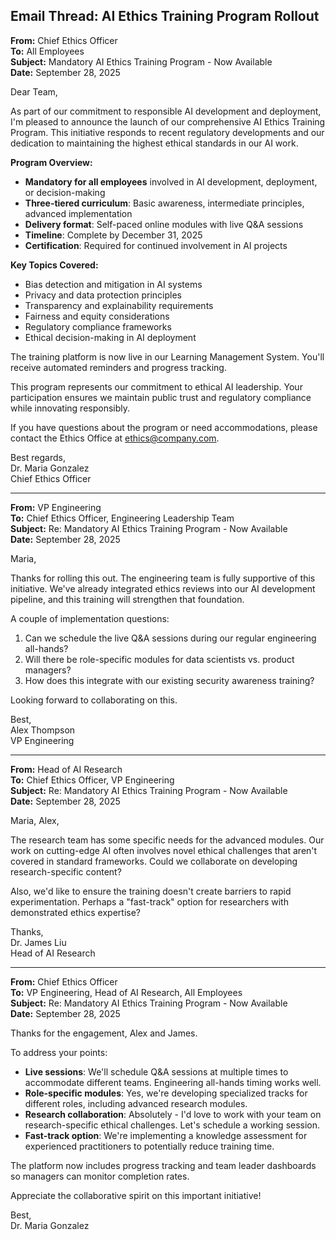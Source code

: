 ## Email Thread: AI Ethics Training Program Rollout

**From:** Chief Ethics Officer  
**To:** All Employees  
**Subject:** Mandatory AI Ethics Training Program - Now Available  
**Date:** September 28, 2025  

Dear Team,

As part of our commitment to responsible AI development and deployment, I'm pleased to announce the launch of our comprehensive AI Ethics Training Program. This initiative responds to recent regulatory developments and our dedication to maintaining the highest ethical standards in our AI work.

**Program Overview:**
- **Mandatory for all employees** involved in AI development, deployment, or decision-making
- **Three-tiered curriculum**: Basic awareness, intermediate principles, advanced implementation
- **Delivery format**: Self-paced online modules with live Q&A sessions
- **Timeline**: Complete by December 31, 2025
- **Certification**: Required for continued involvement in AI projects

**Key Topics Covered:**
- Bias detection and mitigation in AI systems
- Privacy and data protection principles
- Transparency and explainability requirements
- Fairness and equity considerations
- Regulatory compliance frameworks
- Ethical decision-making in AI deployment

The training platform is now live in our Learning Management System. You'll receive automated reminders and progress tracking.

This program represents our commitment to ethical AI leadership. Your participation ensures we maintain public trust and regulatory compliance while innovating responsibly.

If you have questions about the program or need accommodations, please contact the Ethics Office at ethics@company.com.

Best regards,  
Dr. Maria Gonzalez  
Chief Ethics Officer  

---

**From:** VP Engineering  
**To:** Chief Ethics Officer, Engineering Leadership Team  
**Subject:** Re: Mandatory AI Ethics Training Program - Now Available  
**Date:** September 28, 2025  

Maria,

Thanks for rolling this out. The engineering team is fully supportive of this initiative. We've already integrated ethics reviews into our AI development pipeline, and this training will strengthen that foundation.

A couple of implementation questions:
1. Can we schedule the live Q&A sessions during our regular engineering all-hands?
2. Will there be role-specific modules for data scientists vs. product managers?
3. How does this integrate with our existing security awareness training?

Looking forward to collaborating on this.

Best,  
Alex Thompson  
VP Engineering  

---

**From:** Head of AI Research  
**To:** Chief Ethics Officer, VP Engineering  
**Subject:** Re: Mandatory AI Ethics Training Program - Now Available  
**Date:** September 28, 2025  

Maria, Alex,

The research team has some specific needs for the advanced modules. Our work on cutting-edge AI often involves novel ethical challenges that aren't covered in standard frameworks. Could we collaborate on developing research-specific content?

Also, we'd like to ensure the training doesn't create barriers to rapid experimentation. Perhaps a "fast-track" option for researchers with demonstrated ethics expertise?

Thanks,  
Dr. James Liu  
Head of AI Research  

---

**From:** Chief Ethics Officer  
**To:** VP Engineering, Head of AI Research, All Employees  
**Subject:** Re: Mandatory AI Ethics Training Program - Now Available  
**Date:** September 28, 2025  

Thanks for the engagement, Alex and James.

To address your points:
- **Live sessions**: We'll schedule Q&A sessions at multiple times to accommodate different teams. Engineering all-hands timing works well.
- **Role-specific modules**: Yes, we're developing specialized tracks for different roles, including advanced research modules.
- **Research collaboration**: Absolutely - I'd love to work with your team on research-specific ethical challenges. Let's schedule a working session.
- **Fast-track option**: We're implementing a knowledge assessment for experienced practitioners to potentially reduce training time.

The platform now includes progress tracking and team leader dashboards so managers can monitor completion rates.

Appreciate the collaborative spirit on this important initiative!

Best,  
Dr. Maria Gonzalez

